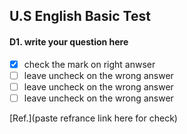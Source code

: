 ## U.S English Basic Test

#### D1. write your question here

- [x] check the mark on right anwser
- [ ] leave uncheck on the wrong answer 
- [ ] leave uncheck on the wrong answer 
- [ ] leave uncheck on the wrong answer 

[Ref.](paste refrance link here for check)

